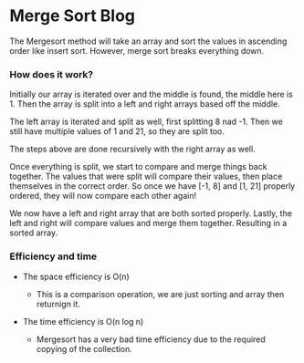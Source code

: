 # Merge Sort Blog
The Mergesort method will take an array and sort the values in ascending order like insert sort. However, merge sort breaks everything down.


### How does it work?
Initially our array is iterated over and the middle is found, the middle here is 1. Then the array is split into a left and right arrays based off the middle.

The left array is iterated and split as well, first splitting 8 nad -1. Then we still have multiple values of 1 and 21, so they are split too.

The steps above are done recursively with the right array as well.

Once everything is split, we start to compare and merge things back together. The values that were split will compare their values, then place themselves in the correct order. So once we have [-1, 8] and [1, 21] properly ordered, they will now compare each other again!

We now have a left and right array that are both sorted properly. Lastly, the left and right will compare values and merge them together. Resulting in a sorted array.

### Efficiency and time

- The space efficiency is O(n)
    - This is a comparison operation, we are just sorting and array then returnign it.
    
- The time efficiency is O(n log n)
    - Mergesort has a very bad time efficiency due to the required copying of the collection.
